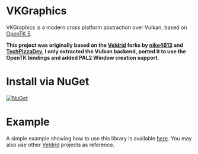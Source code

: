 # VKGraphics
VKGraphics is a modern cross platform abstraction over Vulkan, based on [OpenTK 5](https://github.com/opentk/opentk/tree/opentk5.0).

**This project was originally based on the [Veldrid](https://github.com/veldrid/veldrid) forks by [nike4613](https://github.com/nike4613/veldrid/tree/vulkan-sync) and [TechPizzaDev](https://github.com/TechPizzaDev/veldrid), I only extracted the Vulkan backend, ported it to use the OpenTK bindings and added PAL2 Window creation support.**

# Install via NuGet

[![NuGet](https://img.shields.io/nuget/v/Twizzle.VKGraphics)](https://www.nuget.org/packages/Twizzle.VKGraphics)

# Example
A simple example showing how to use this library is available [here](https://github.com/JoeTwizzle/VKGraphics/tree/main/Example). You may also use other [Veldrid](https://github.com/TechPizzaDev/veldrid/tree/master/src/NeoDemo) projects as reference.